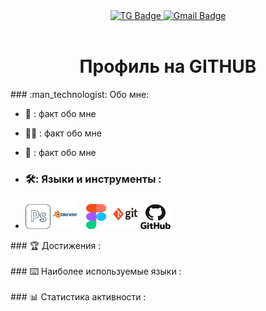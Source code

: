 <div id=”badges” align ="center">
	<a href= "https://t.me/kAv061">
    <img src="https://img.shields.io/badge/TG-blue?style=for-the-badge&logo=myki&logoColor=white" alt="TG Badge" />
  </a>  
  
  <a href="https://mail.google.com/mail/u/2/#inbox">
    <img src="https://img.shields.io/badge/EMAIL-red?style=for-the-badge&logo=Gmail1&logoColor=white" alt="Gmail Badge" />
  </a> 
</div>
<div id="viewprof" align="center">
    <img src="https://komarev.com/ghpvc/?username=kAv061&style=flat-square&color=blue" alt=""/>
</div>
<div id="heythere" align="center">
    <h1> Профиль на GITHUB </h1>
</div>
### :man_technologist: Обо мне:

- 🧠 : факт обо мне

- 👨‍✈️ : факт обо мне

- 🚙 : факт обо мне
  
- ### 🛠️: Языки и инструменты :
- <div>
    <img src="https://github.com/devicons/devicon/blob/master/icons/photoshop/photoshop-line.svg" width="40" height="40"/>
    <img src="https://github.com/devicons/devicon/blob/master/icons/blender/blender-original-wordmark.svg" width="40" height="48"/>
    <img src="https://github.com/devicons/devicon/blob/master/icons/figma/figma-original.svg" width="48" height="40"/>
    <img src="https://github.com/devicons/devicon/blob/master/icons/git/git-original-wordmark.svg" width="40" height="48"/>
    <img src="https://github.com/devicons/devicon/blob/master/icons/github/github-original-wordmark.svg" width="48" height="40" />	    
</div>
### 🏆 Достижения :
<div>
    <img src="https://github-profile-trophy.vercel.app/?username=kAv061" alt=""/>
</div>
### ⌨️ Наиболее используемые языки :
<div>
  <img src="https://github-readme-stats.vercel.app/api/top-langs/?username=kAv061" alt=""/>
</div>
### 📊 Статистика активности :
<div>
    <img src="https://github-readme-activity-graph.vercel.app/graph?username=kAv061&theme=dracula" alt=""/>
</div>
